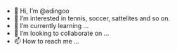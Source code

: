 - 👋 Hi, I’m @adingoo
- 👀 I’m interested in tennis, soccer, sattelites and so on.
- 🌱 I’m currently learning ...
- 💞️ I’m looking to collaborate on ...
- 📫 How to reach me ...

<!---
adingoo/adingoo is a ✨ special ✨ repository because its `README.md` (this file) appears on your GitHub profile.
You can click the Preview link to take a look at your changes.
--->

